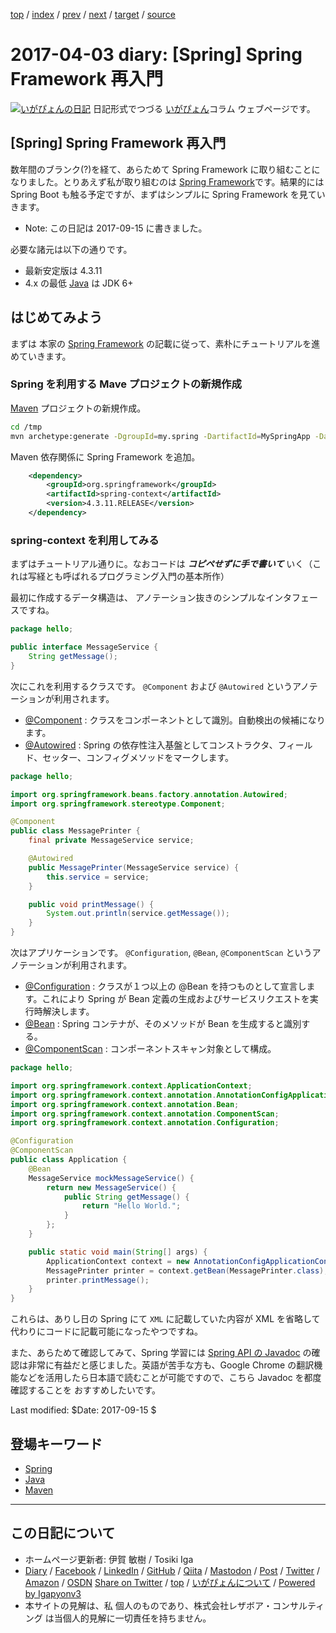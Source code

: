 [top](../index.html) 
 / [index](index.html) 
 / [prev](ig170329.html) 
 / [next](ig170409.html) 
 / [target](https://www.igapyon.jp/igapyon/diary/2017/ig170403.html) 
 / [source](https://github.com/igapyon/diary/blob/master/2017/ig170403.src.md) 

2017-04-03 diary: [Spring] Spring Framework 再入門
=====================================================================================================
[![いがぴょんの日記](https://www.igapyon.jp/igapyon/diary/images/iga202308_128.jpg "いがぴょん")](https://www.igapyon.jp/igapyon/diary/memo/memoigapyon.html) 日記形式でつづる [いがぴょん](https://www.igapyon.jp/igapyon/diary/memo/memoigapyon.html)コラム ウェブページです。

## [Spring] Spring Framework 再入門

数年間のブランク(?)を経て、あらためて Spring Framework に取り組むことになりました。とりあえず私が取り組むのは [Spring Framework](http://projects.spring.io/spring-framework/)です。結果的には Spring Boot も触る予定ですが、まずはシンプルに Spring Framework を見ていきます。

- Note: この日記は 2017-09-15 に書きました。

必要な諸元は以下の通りです。

- 最新安定版は 4.3.11
- 4.x の最低 [Java](../keyword/java.html) は JDK 6+

## はじめてみよう

まずは 本家の [Spring Framework](http://projects.spring.io/spring-framework/) の記載に従って、素朴にチュートリアルを進めていきます。

### Spring を利用する Mave プロジェクトの新規作成

[Maven](../keyword/maven.html) プロジェクトの新規作成。

```sh
cd /tmp
mvn archetype:generate -DgroupId=my.spring -DartifactId=MySpringApp -DarchetypeArtifactId=maven-archetype-quickstart -DinteractiveMode=false
```

Maven 依存関係に Spring Framework を追加。

```xml
    <dependency>
        <groupId>org.springframework</groupId>
        <artifactId>spring-context</artifactId>
        <version>4.3.11.RELEASE</version>
    </dependency>
```

### spring-context を利用してみる

まずはチュートリアル通りに。なおコードは ***コピペせずに手で書いて*** いく（これは写経とも呼ばれるプログラミング入門の基本所作）

最初に作成するデータ構造は、 アノテーション抜きのシンプルなインタフェースですね。

```java
package hello;

public interface MessageService {
    String getMessage();
}
```

次にこれを利用するクラスです。 `@Component` および `@Autowired` というアノテーションが利用されます。

- [@Component](https://docs.spring.io/spring-framework/docs/current/javadoc-api/org/springframework/stereotype/Component.html) : クラスをコンポーネントとして識別。自動検出の候補になります。
- [@Autowired](https://docs.spring.io/spring/docs/current/javadoc-api/org/springframework/beans/factory/annotation/Autowired.html) : Spring の依存性注入基盤としてコンストラクタ、フィールド、セッター、コンフィグメソッドをマークします。

```java
package hello;

import org.springframework.beans.factory.annotation.Autowired;
import org.springframework.stereotype.Component;

@Component
public class MessagePrinter {
    final private MessageService service;

    @Autowired
    public MessagePrinter(MessageService service) {
        this.service = service;
    }

    public void printMessage() {
        System.out.println(service.getMessage());
    }
}
```

次はアプリケーションです。 `@Configuration`, `@Bean`, `@ComponentScan` というアノテーションが利用されます。

- [@Configuration](https://docs.spring.io/spring-framework/docs/current/javadoc-api/org/springframework/context/annotation/Configuration.html) : クラスが１つ以上の @Bean を持つものとして宣言します。これにより Spring が Bean 定義の生成およびサービスリクエストを実行時解決します。
- [@Bean](https://docs.spring.io/spring-framework/docs/current/javadoc-api/org/springframework/context/annotation/Bean.html) : Spring コンテナが、そのメソッドが Bean を生成すると識別する。
- [@ComponentScan](https://docs.spring.io/spring/docs/current/javadoc-api/org/springframework/context/annotation/ComponentScan.html) : コンポーネントスキャン対象として構成。

```java
package hello;

import org.springframework.context.ApplicationContext;
import org.springframework.context.annotation.AnnotationConfigApplicationContext;
import org.springframework.context.annotation.Bean;
import org.springframework.context.annotation.ComponentScan;
import org.springframework.context.annotation.Configuration;

@Configuration
@ComponentScan
public class Application {
    @Bean
    MessageService mockMessageService() {
        return new MessageService() {
            public String getMessage() {
                return "Hello World.";
            }
        };
    }

    public static void main(String[] args) {
        ApplicationContext context = new AnnotationConfigApplicationContext(Application.class);
        MessagePrinter printer = context.getBean(MessagePrinter.class);
        printer.printMessage();
    }
}
```

これらは、ありし日の Spring にて `XML` に記載していた内容が XML を省略して代わりにコードに記載可能になったやつですね。

また、あらためて確認してみて、Spring 学習には [Spring API の Javadoc](https://docs.spring.io/spring-framework/docs/current/javadoc-api/overview-summary.html) の確認は非常に有益だと感じました。英語が苦手な方も、Google Chrome の翻訳機能などを活用したら日本語で読むことが可能ですので、こちら Javadoc を都度確認することを おすすめしたいです。

Last modified: $Date: 2017-09-15 $

## 登場キーワード

* [Spring](../keyword/spring.html)
* [Java](../keyword/java.html)
* [Maven](../keyword/maven.html)

----------------------------------------------------------------------------------------------------

## この日記について

* ホームページ更新者: 伊賀 敏樹 / Tosiki Iga
* [Diary](https://www.igapyon.jp/igapyon/diary/) / [Facebook](https://www.facebook.com/igapyon) / [LinkedIn](https://www.linkedin.com/in/toshikiiga) / [GitHub](https://github.com/igapyon) / [Qiita](https://qiita.com/igapyon) / [Mastodon](https://social.vivaldi.net/@igapyon) / [Post](https://post.news/igapyon) / [Twitter](https://twitter.com/ToshikiIga) / [Amazon](https://www.amazon.co.jp/%E4%BC%8A%E8%B3%80-%E6%95%8F%E6%A8%B9/e/B004LTQWCQ) / [OSDN](https://ja.osdn.net/users/iga/)
[Share on Twitter](https://twitter.com/intent/tweet?hashtags=igapyon%2Cdiary%2C%E3%81%84%E3%81%8C%E3%81%B4%E3%82%87%E3%82%93%2CSpring%2CJava%2CMaven&text=%5BSpring%5D+Spring+Framework+%E5%86%8D%E5%85%A5%E9%96%80&url=https%3A%2F%2Fwww.igapyon.jp%2Figapyon%2Fdiary%2F2017%2Fig170403.html) / [top](../index.html) / [いがぴょんについて](https://www.igapyon.jp/igapyon/diary/memo/memoigapyon.html) / [Powered by Igapyonv3](https://github.com/igapyon/igapyonv3)
* 本サイトの見解は、私 個人のものであり、株式会社レザボア・コンサルティング は当個人的見解に一切責任を持ちません。 

